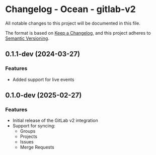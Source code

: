 # Changelog - Ocean - gitlab-v2

All notable changes to this project will be documented in this file.

The format is based on [Keep a Changelog](https://keepachangelog.com/en/1.0.0/),
and this project adheres to [Semantic Versioning](https://semver.org/spec/v2.0.0.html).

<!-- towncrier release notes start -->

## 0.1.1-dev (2024-03-27)


### Features

- Added support for live events


## 0.1.0-dev (2025-02-27)

### Features
- Initial release of the GitLab v2 integration
- Support for syncing:
  - Groups
  - Projects
  - Issues
  - Merge Requests
